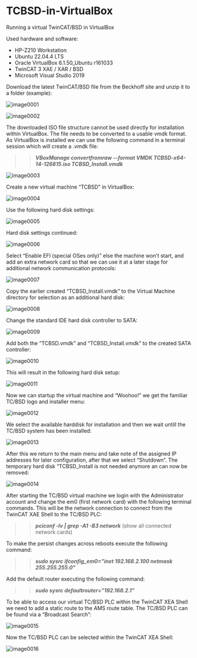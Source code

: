 # TCBSD-in-VirtualBox
Running a virtual TwinCAT/BSD in VirtualBox

Used hardware and software:

  * HP-Z210 Workstation
  * Ubuntu 22.04.4 LTS
  * Oracle VirtualBox 6.1.50_Ubuntu r161033
  * TwinCAT 3 XAE / XAR / BSD
  * Microsoft Visual Studio 2019

Download the latest TwinCAT/BSD file from the Beckhoff site and unzip it to a folder (example):

![image0001](image0001.png)

![image0002](image0002.png)

The downloaded ISO file structure cannot be used directly for installation within VirtualBox.
The file needs to be converted to a usable vmdk format.
As VirtualBox is installed we can use the following command in a terminal session which will create a .vmdk file:

>>***VBoxManage convertfromraw --format VMDK TCBSD-x64-14-126815.iso TCBSD_Install.vmdk***

![image0003](image0003.png)

Create a new virtual machine “TCBSD” in VirtualBox:

![image0004](image0004.png)

Use the following hard disk settings:

![image0005](image0005.png)

Hard disk settings continued:

![image0006](image0006.png)

Select “Enable EFI (special OSes only)” else the machine won’t start, and add an extra network card so that we can use it at a later stage for additional network communication protocols:

![image0007](image0007.png)

Copy the earlier created “TCBSD_Install.vmdk” to the Virtual Machine directory for selection as an additional hard disk:

![image0008](image0008.png)

Change the standard IDE hard disk controller to SATA:

![image0009](image0009.png)

Add both the “TCBSD.vmdk” and “TCBSD_Install.vmdk” to the created SATA controller:

![image0010](image0010.png)

This will result in the following hard disk setup:

![image0011](image0011.png)

Now we can startup the virtual machine and “Woohoo!” we get the familiar TC/BSD logo and installer menu:

![image0012](image0012.png)

We select the available harddisk for installation and then we wait untill the TC/BSD system has been installed:

![image0013](image0013.png)

After this we return to the main menu and take note of the assigned IP addresses for later configuration, after that we select “Shutdown”.
The temporary hard disk “TCBSD_Install is not needed anymore an can now be removed:

![image0014](image0014.png)

After starting the TC/BSD virtual machine we login with the Administrator account and change the em0 (first network card) with the following terminal commands.
This will be the network connection to connect from the TwinCAT XAE Shell to the TC/BSD PLC:

>>***pciconf -lv | grep -A1 -B3 network*** (show all connected network cards)

To make the persist changes across reboots execute the following command:

>>***sudo sysrc ifconfig_em0="inet 192.168.2.100 netmask 255.255.255.0"***

Add the default router executing the following command:

>>***sudo sysrc defaultrouter="192.168.2.1"***

To be able to access our virtual TC/BSD PLC within the TwinCAT XEA Shell we need to add a static route to the AMS route table. The TC/BSD PLC can be found via a “Broadcast Search”:

![image0015](image0015.png)

Now the TC/BSD PLC can be selected within the TwinCAT XEA Shell:

![image0016](image0016.png)




